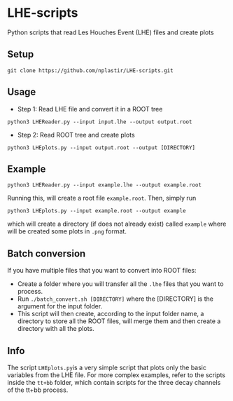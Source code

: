 # LHE-scripts
Python scripts that read Les Houches Event (LHE) files and create plots 

## Setup

```
git clone https://github.com/nplastir/LHE-scripts.git
```

## Usage 

- Step 1: Read LHE file and convert it in a ROOT tree

```
python3 LHEReader.py --input input.lhe --output output.root
```
- Step 2: Read ROOT tree and create plots
```
python3 LHEplots.py --input output.root --output [DIRECTORY]
```


## Example
```
python3 LHEReader.py --input example.lhe --output example.root
```
Running this, will create a root file ```example.root```. Then, simply run
```
python3 LHEplots.py --input example.root --output example
```
which will create a directory (if does not already exist) called ```example``` where will be created some plots in ```.png``` format. 


## Batch conversion

If you have multiple files that you want to convert into ROOT files:
- Create a folder where you will transfer all the ```.lhe``` files that you want to process.
- Run ```./batch_convert.sh [DIRECTORY]``` where the [DIRECTORY] is the argument for the input folder.
- This script will then create, according to the input folder name, a directory to store all the ROOT files, will merge them and then create a directory with all the plots.

## Info

The script `LHEplots.py`is a very simple script that plots only the basic variables from the LHE file. For more complex examples, refer to the scripts inside the `tt+bb` folder, which contain scripts for the three decay channels of the tt+bb process.